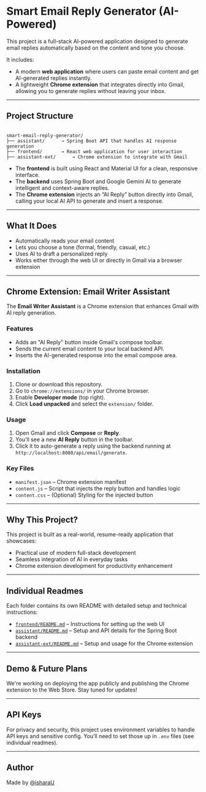 # Smart Email Reply Generator (AI-Powered)

This project is a full-stack AI-powered application designed to generate email replies automatically based on the content and tone you choose.

It includes:

- A modern **web application** where users can paste email content and get AI-generated replies instantly.
- A lightweight **Chrome extension** that integrates directly into Gmail, allowing you to generate replies without leaving your inbox.

---

## Project Structure

```

smart-email-reply-generator/
├── assistant/      → Spring Boot API that handles AI response generation
├── frontend/       → React web application for user interaction
├── assistant-ext/      → Chrome extension to integrate with Gmail

```

- The **frontend** is built using React and Material UI for a clean, responsive interface.
- The **backend** uses Spring Boot and Google Gemini AI to generate intelligent and context-aware replies.
- The **Chrome extension** injects an “AI Reply” button directly into Gmail, calling your local AI API to generate and insert a response.

---

## What It Does

- Automatically reads your email content
- Lets you choose a tone (formal, friendly, casual, etc.)
- Uses AI to draft a personalized reply
- Works either through the web UI or directly in Gmail via a browser extension

---

## Chrome Extension: Email Writer Assistant

The **Email Writer Assistant** is a Chrome extension that enhances Gmail with AI reply generation.

### Features

- Adds an "AI Reply" button inside Gmail's compose toolbar.
- Sends the current email content to your local backend API.
- Inserts the AI-generated response into the email compose area.

### Installation

1. Clone or download this repository.
2. Go to `chrome://extensions/` in your Chrome browser.
3. Enable **Developer mode** (top right).
4. Click **Load unpacked** and select the `extension/` folder.

### Usage

1. Open Gmail and click **Compose** or **Reply**.
2. You’ll see a new **AI Reply** button in the toolbar.
3. Click it to auto-generate a reply using the backend running at `http://localhost:8080/api/email/generate`.

### Key Files

- `manifest.json` – Chrome extension manifest
- `content.js` – Script that injects the reply button and handles logic
- `content.css` – (Optional) Styling for the injected button

---

## Why This Project?

This project is built as a real-world, resume-ready application that showcases:

- Practical use of modern full-stack development
- Seamless integration of AI in everyday tasks
- Chrome extension development for productivity enhancement

---

## Individual Readmes

Each folder contains its own README with detailed setup and technical instructions:

- [`frontend/README.md`](./frontend/README.md) – Instructions for setting up the web UI
- [`assistant/README.md`](./assistant/README.md) – Setup and API details for the Spring Boot backend
- [`assistant-ext/README.md`](./extension/README.md) – Setup and usage for the Chrome extension

---

## Demo & Future Plans

We're working on deploying the app publicly and publishing the Chrome extension to the Web Store. Stay tuned for updates!

---

## API Keys

For privacy and security, this project uses environment variables to handle API keys and sensitive config. You’ll need to set those up in `.env` files (see individual readmes).

---

## Author

Made by [@isharaU](https://github.com/isharaU)


